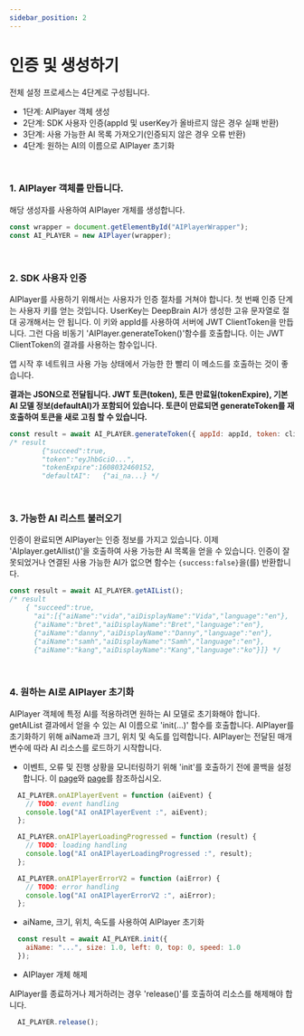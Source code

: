 ```yaml
---
sidebar_position: 2
---
```


# 인증 및 생성하기

전체 설정 프로세스는 4단계로 구성됩니다.

- 1단계: AIPlayer 객체 생성
- 2단계: SDK 사용자 인증(appId 및 userKey가 올바르지 않은 경우 실패 반환)
- 3단계: 사용 가능한 AI 목록 가져오기(인증되지 않은 경우 오류 반환)
- 4단계: 원하는 AI의 이름으로 AIPlayer 초기화


<br/>

### 1. AIPlayer 객체를 만듭니다.

해당 생성자를 사용하여 AIPlayer 개체를 생성합니다.

```javascript
const wrapper = document.getElementById("AIPlayerWrapper");
const AI_PLAYER = new AIPlayer(wrapper);
```

<br/>


### 2. SDK 사용자 인증

AIPlayer를 사용하기 위해서는 사용자가 인증 절차를 거쳐야 합니다. 첫 번째 인증 단계는 사용자 키를 얻는 것입니다. UserKey는 DeepBrain AI가 생성한 고유 문자열로 절대 공개해서는 안 됩니다. 이 키와 appId를 사용하여 서버에 JWT ClientToken을 만듭니다. 그런 다음 비동기 'AIPlayer.generateToken()'함수를 호출합니다. 이는 JWT ClientToken의 결과를 사용하는 함수입니다.

앱 시작 후 네트워크 사용 가능 상태에서 가능한 한 빨리 이 메소드를 호출하는 것이 좋습니다.

**결과는 JSON으로 전달됩니다. JWT 토큰(token), 토큰 만료일(tokenExpire), 기본 AI 모델 정보(defaultAI)가 포함되어 있습니다. 토큰이 만료되면 generateToken를 재호출하여 토큰을 새로 고침 할 수 있습니다.**


```javascript
const result = await AI_PLAYER.generateToken({ appId: appId, token: clientToken });
/* result
		{"succeed":true,
		"token":"eyJhbGciO...",
		"tokenExpire":1608032460152,
		"defaultAI":   {"ai_na...} */
```

<br/>


### 3. 가능한 AI 리스트 불러오기 

인증이 완료되면 AIPlayer는 인증 정보를 가지고 있습니다. 이제 'AIplayer.getAIlist()'을 호출하여 사용 가능한 AI 목록을 얻을 수 있습니다. 인증이 잘못되었거나 연결된 사용 가능한 AI가 없으면 함수는 `{success:false}`을(를) 반환합니다.

```javascript
const result = await AI_PLAYER.getAIList();
/* result
    { "succeed":true,
      "ai":[{"aiName":"vida","aiDisplayName":"Vida","language":"en"},
      {"aiName":"bret","aiDisplayName":"Bret","language":"en"},
      {"aiName":"danny","aiDisplayName":"Danny","language":"en"},
      {"aiName":"samh","aiDisplayName":"Samh","language":"en"},
      {"aiName":"kang","aiDisplayName":"Kang","language":"ko"}]} */
```

<br/>


### 4. 원하는 AI로 AIPlayer 초기화

AIPlayer 객체에 특정 AI를 적용하려면 원하는 AI 모델로 초기화해야 합니다. getAIList 결과에서 얻을 수 있는 AI 이름으로 'init(...)' 함수를 호출합니다. AIPlayer를 초기화하기 위해 aiName과 크기, 위치 및 속도를 입력합니다. AIPlayer는 전달된 매개 변수에 따라 AI 리소스를 로드하기 시작합니다.

- 이벤트, 오류 및 진행 상황을 모니터링하기 위해 'init'를 호출하기 전에 콜백을 설정합니다.
이 [page](../apis/aiplayer-data.md )와 [page](../apis/aiplayer-callback.md )를 참조하십시오.

```javascript
  AI_PLAYER.onAIPlayerEvent = function (aiEvent) {
    // TODO: event handling 
    console.log("AI onAIPlayerEvent :", aiEvent);
  };

  AI_PLAYER.onAIPlayerLoadingProgressed = function (result) {
    // TODO: loading handling
    console.log("AI onAIPlayerLoadingProgressed :", result);
  };

  AI_PLAYER.onAIPlayerErrorV2 = function (aiError) {
    // TODO: error handling
    console.log("AI onAIPlayerErrorV2 :", aiError);
  };
```

- aiName, 크기, 위치, 속도를 사용하여 AIPlayer 초기화

```javascript
  const result = await AI_PLAYER.init({
    aiName: "...", size: 1.0, left: 0, top: 0, speed: 1.0
  });
```

- AIPlayer 개체 해제

AIPlayer를 종료하거나 제거하려는 경우 'release()'를 호출하여 리소스를 해제해야 합니다.

```javascript
  AI_PLAYER.release();
```
